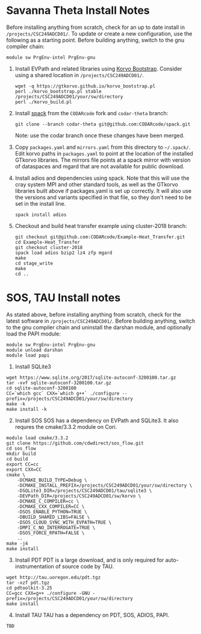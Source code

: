 # Savanna Theta Install Notes

Before installing anything from scratch, check for an up to date install
in `/projects/CSC249ADCD01/`. To update or create a new configuration, use
the following as a starting point. Before building anything, switch to the
gnu compiler chain:
```
module sw PrgEnv-intel PrgEnv-gnu
```

1. Install EVPath and related libraries using
    [Korvo Bootstrap](https://gtkorvo.github.io/). Consider using a shared
    location in `/projects/CSC249ADCD01/`.
    ```
    wget -q https://gtkorvo.github.io/korvo_bootstrap.pl
    perl ./korvo_bootstrap.pl stable /projects/CSC249ADCD01/your/sw/directory
    perl ./korvo_build.pl
    ```

2. Install [spack](http://spack.readthedocs.io/en/latest/getting_started.html)
    from the `CODARcode` fork and `codar-theta` branch:
    ```
    git clone --branch codar-theta git@github.com:CODARcode/spack.git
    ```
    Note: use the codar branch once these changes have been merged.

3. Copy `packages.yaml` and `mirrors.yaml` from this directory to
 `~/.spack/`. Edit korvo paths in `packages.yaml` to point at
 the location of the installed GTkorvo libraries. The mirrors file points at
 a spack mirror with version of dataspaces and mgard that are not available
 for public download.

4. Install adios and dependencies using spack. Note that this will use the
    cray system MPI and other standard tools, as well as the GTkorvo libraries
    built above if packages.yaml is set up correctly. It will also use the
    versions and variants specified in that file, so they don't need to be
    set in the install line.
    ```
    spack install adios
    ```

5. Checkout and build heat transfer example using cluster-2018 branch:
    ```
    git checkout git@github.com:CODARcode/Example-Heat_Transfer.git
    cd Example-Heat_Transfer
    git checkout cluster-2018
    spack load adios bzip2 lz4 zfp mgard
    make
    cd stage_write
    make
    cd ..
    ```

# SOS, TAU Install notes

As stated above, before installing anything from scratch, check for the latest software in `/projects/CSC249ADCD01/`. 
Before building anything, switch to the gnu compiler chain and uninstall the darshan module, and optionally load the PAPI module:
```
module sw PrgEnv-intel PrgEnv-gnu
module unload darshan
module load papi
```

1. Install SQLite3
```
wget https://www.sqlite.org/2017/sqlite-autoconf-3200100.tar.gz
tar -xvf sqlite-autoconf-3200100.tar.gz
cd sqlite-autoconf-3200100
CC=`which gcc` CXX=`which g++` ./configure --prefix=/projects/CSC249ADCD01/your/sw/directory
make -k
make install -k
```

2. Install SOS
SOS has a dependency on EVPath and SQLite3.  It also requres the cmake/3.3.2 module on Cori.
```
module load cmake/3.3.2
git clone https://github.com/cdwdirect/sos_flow.git
cd sos_flow
mkdir build
cd build
export CC=cc
export CXX=CC
cmake \
    -DCMAKE_BUILD_TYPE=Debug \
    -DCMAKE_INSTALL_PREFIX=/projects/CSC249ADCD01/your/sw/directory \
    -DSQLite3_DIR=/projects/CSC249ADCD01/tau/sqlite3 \
    -DEVPath_DIR=/projects/CSC249ADCD01/sw/korvo \
    -DCMAKE_C_COMPILER=cc \
    -DCMAKE_CXX_COMPILER=CC \
    -DSOS_ENABLE_PYTHON=TRUE \
    -DBUILD_SHARED_LIBS=FALSE \
    -DSOS_CLOUD_SYNC_WITH_EVPATH=TRUE \
    -DMPI_C_NO_INTERROGATE=TRUE \
    -DSOS_FORCE_RPATH=FALSE \
    ..
make -j4
make install
```

3. Install PDT
PDT is a large download, and is only required for auto-instrumentation of source code by TAU.
```
wget http://tau.uoregon.edu/pdt.tgz
tar -xzf pdt.tgz
cd pdtoolkit-3.25
CC=gcc CXX=g++ ./configure -GNU -prefix=/projects/CSC249ADCD01/your/sw/directory
make install
```

4. Install TAU
TAU has a dependency on PDT, SOS, ADIOS, PAPI.
```
TBD
```
